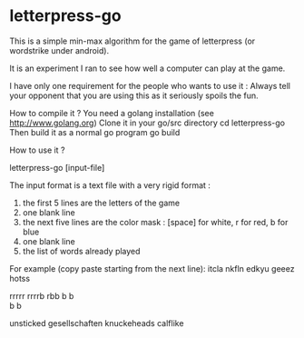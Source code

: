 letterpress-go
==============

This is a simple min-max algorithm for the game of letterpress (or wordstrike under android).

It is an experiment I ran to see how well a computer can play at the game.

I have only one requirement for the people who wants to use it :
Always tell your opponent that you are using this as it seriously spoils the fun.

How to compile it ?
You need a golang installation (see http://www.golang.org)
Clone it in your go/src directory
cd letterpress-go
Then build it as a normal go program
go build

How to use it ?

letterpress-go [input-file]

The input format is a text file with a very rigid format :
1. the first 5 lines are the letters of the game
2. one blank line
3. the next five lines are the color mask : [space] for white, r for red, b for blue
4. one blank line
5. the list of words already played

For example (copy paste starting from the next line):
itcla
nkfln
edkyu
geeez
hotss

rrrrr
rrrrb
rbb b
b    
b   b

unsticked
gesellschaften
knuckeheads
calflike

